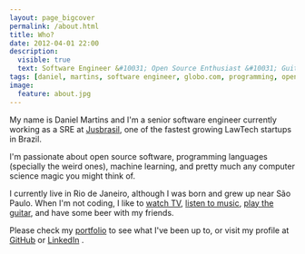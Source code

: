 ```yaml
---
layout: page_bigcover
permalink: /about.html
title: Who?
date: 2012-04-01 22:00
description:
  visible: true
  text: Software Engineer &#10031; Open Source Enthusiast &#10031; Guitarist
tags: [daniel, martins, software engineer, globo.com, programming, open source, about, who is]
image:
  feature: about.jpg
---
```


My name is Daniel Martins and I'm a senior software engineer currently working
as a SRE at
[Jusbrasil](https://www.jusbrasil.com.br), one of the fastest growing LawTech
startups in Brazil.

I'm passionate about open source software, programming languages (specially the
weird ones), machine learning, and pretty much any computer science magic you
might think of.

I currently live in Rio de Janeiro, although I was born and grew up near São
Paulo. When I'm not coding, I like to
[watch TV](https://trakt.tv/user/danielfmt),
[listen to music](https://open.spotify.com/user/danielfmt),
[play the guitar](https://soundcloud.com/danielfm), and have some beer with my
friends.

Please check my [portfolio](/portfolio.html) to see what I've been up to, or
visit my profile at [GitHub](https://github.com/danielfm) or
[LinkedIn](https://linkedin.com/in/danielfmartins)
<a href="https://raw.githubusercontent.com/danielfm/resume/master/resume.pdf" title="Resume in PDF format"><span class="icon icon-file-pdf"></span></a>.
